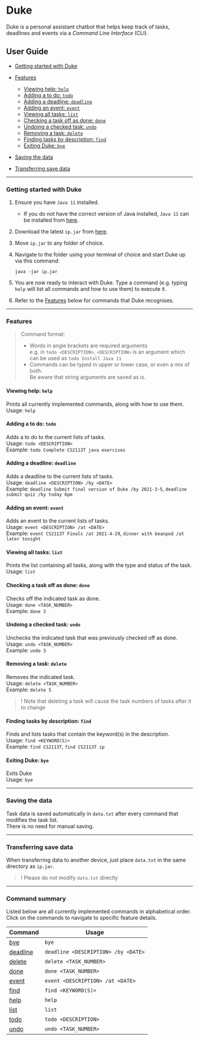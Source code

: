 # Duke
Duke is a personal assistant chatbot that helps keep track of tasks, deadlines and events via a _Command Line 
Interface_ (CLI).

## User Guide
* [Getting started with Duke](#getting-started-with-duke)
  
* [Features](#features)
   * [Viewing help: `help`](#viewing-help-help)
   * [Adding a to do: `todo`](#adding-a-to-do-todo)
   * [Adding a deadline: `deadline`](#adding-a-deadline-deadline)
   * [Adding an event: `event`](#adding-an-event-event)
   * [Viewing all tasks: `list`](#viewing-all-tasks-list)
   * [Checking a task off as done: `done`](#checking-a-task-off-as-done-done)
   * [Undoing a checked task: `undo`](#undoing-a-checked-task-undo)
   * [Removing a task: `delete`](#removing-a-task-delete)
   * [Finding tasks by description: `find`](#finding-tasks-by-description-find)
   * [Exiting Duke: `bye`](#exiting-duke-bye)
   
* [Saving the data](#saving-the-data)

* [Transferring save data](#transferring-save-data)
   
---

### Getting started with Duke
1. Ensure you have `Java 11` installed.
   * If you do not have the correct version of Java installed, `Java 11` 
     can be installed from [here](https://docs.aws.amazon.com/corretto/latest/corretto-11-ug/downloads-list.html).
2. Download the latest `ip.jar` from [here](https://github.com/Emkay16/ip/releases).
3. Move `ip.jar` to any folder of choice.
4. Navigate to the folder using your terminal of choice and start Duke up via this command:
   ```
   java -jar ip.jar
   ```
5. You are now ready to interact with Duke. Type a command 
   (e.g. typing `help` will list all commands and how to use them) to execute it.
   
6. Refer to the [Features](#features) below for commands that Duke recognises. 

---

### Features
> Command format:
>  * Words in angle brackets are required arguments\
>  e.g. in `todo <DESCRIPTION>`, `<DESCRIPTION>` is an argument which can be used as `todo Install Java 11`
>  * Commands can be typed in upper or lower case, or even a mix of both.\
>  Be aware that string arguments are saved as is.

#### Viewing help: `help`
Prints all currently implemented commands, along with how to use them.\
Usage: `help`

#### Adding a to do: `todo`
Adds a to do to the current lists of tasks.\
Usage: `todo <DESCRIPTION>`\
Example: `todo Complete CS2113T java exercises`

#### Adding a deadline: `deadline`
Adds a deadline to the current lists of tasks.\
Usage: `deadline <DESCRIPTION> /by <DATE>`\
Example: `deadline Submit final version of Duke /by 2021-3-5`, `deadline submit quiz /by today 6pm`

#### Adding an event: `event`
Adds an event to the current lists of tasks.\
Usage: `event <DESCRIPTION> /at <DATE>`\
Example: `event CS2113T Finals /at 2021-4-29`, `dinner with beanpod /at later tonight`

#### Viewing all tasks: `list`
Prints the list containing all tasks, along with the type and status of the task.\
Usage: `list`

#### Checking a task off as done: `done`
Checks off the indicated task as done.\
Usage: `done <TASK_NUMBER>`\
Example: `done 3`

#### Undoing a checked task: `undo`
Unchecks the indicated task that was previously checked off as done.\
Usage: `undo <TASK_NUMBER>`\
Example: `undo 3`

#### Removing a task: `delete`
Removes the indicated task.\
Usage: `delete <TASK_NUMBER>`\
Example: `delete 5`
> ! Note that deleting a task will cause the task numbers of tasks after it to change

#### Finding tasks by description: `find`
Finds and lists tasks that contain the keyword(s) in the description.\
Usage: `find <KEYWORD(S)>`\
Example: `find CS2113T`, `find CS2113T ip`

#### Exiting Duke: `bye`
Exits Duke\
Usage: `bye`

---

### Saving the data
Task data is saved automatically in `data.txt` after every command that modifies the task list.\
There is no need for manual saving.

---

### Transferring save data
When transferring data to another device, just place `data.txt` in the same directory as `ip.jar`.
> ! Please do not modify `data.txt` directly

---

### Command summary
Listed below are all currently implemented commands in alphabetical order.\
Click on the commands to navigate to specific feature details.

| Command                                    | Usage                               |
|--------------------------------------------|-------------------------------------|
| [bye](#exiting-duke-bye)                   | `bye`                               |
| [deadline](#adding-a-deadline-deadline)    | `deadline <DESCRIPTION> /by <DATE>` |
| [delete](#removing-a-task-delete)          | `delete <TASK_NUMBER>`              |
| [done](#checking-a-task-off-as-done-done)  | `done <TASK_NUMBER>`                |
| [event](#adding-an-event-event)            | `event <DESCRIPTION> /at <DATE>`    |
| [find](#finding-tasks-by-description-find) | `find <KEYWORD(S)>`                 |
| [help](#viewing-help-help)                 | `help`                              |
| [list](#viewing-all-tasks-list)            | `list`                              |
| [todo](#adding-a-to-do-todo)               | `todo <DESCRIPTION>`                |
| [undo](#undoing-a-checked-task-undo)       | `undo <TASK_NUMBER>`                |
